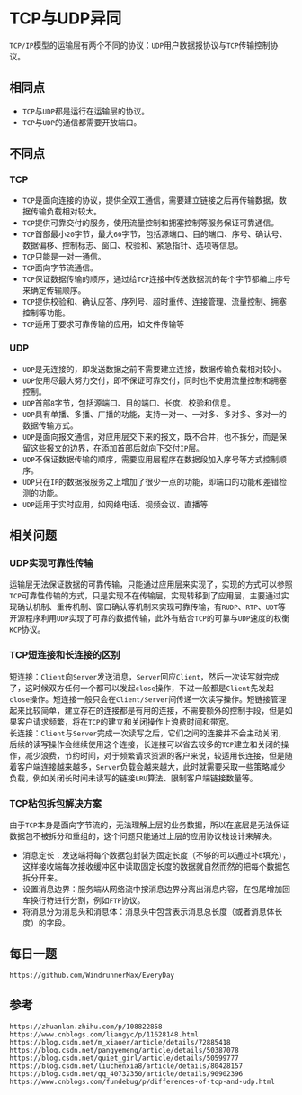 # TCP与UDP异同
`TCP/IP`模型的运输层有两个不同的协议：`UDP`用户数据报协议与`TCP`传输控制协议。

## 相同点
* `TCP`与`UDP`都是运行在运输层的协议。
* `TCP`与`UDP`的通信都需要开放端口。

## 不同点

### TCP
* `TCP`是面向连接的协议，提供全双工通信，需要建立链接之后再传输数据，数据传输负载相对较大。
* `TCP`提供可靠交付的服务，使用流量控制和拥塞控制等服务保证可靠通信。
* `TCP`首部最小`20`字节，最大`60`字节，包括源端口、目的端口、序号、确认号、数据偏移、控制标志、窗口、校验和、紧急指针、选项等信息。
* `TCP`只能是一对一通信。
* `TCP`面向字节流通信。
* `TCP`保证数据传输的顺序，通过给`TCP`连接中传送数据流的每个字节都编上序号来确定传输顺序。
* `TCP`提供校验和、确认应答、序列号、超时重传、连接管理、流量控制、拥塞控制等功能。
* `TCP`适用于要求可靠传输的应用，如文件传输等


### UDP
* `UDP`是无连接的，即发送数据之前不需要建立连接，数据传输负载相对较小。
* `UDP`使用尽最大努力交付，即不保证可靠交付，同时也不使用流量控制和拥塞控制。
* `UDP`首部`8`字节，包括源端口、目的端口、长度、校验和信息。
* `UDP`具有单播、多播、广播的功能，支持一对一、一对多、多对多、多对一的数据传输方式。
* `UDP`是面向报文通信，对应用层交下来的报文，既不合并，也不拆分，而是保留这些报文的边界，在添加首部后就向下交付`IP`层。
* `UDP`不保证数据传输的顺序，需要应用层程序在数据段加入序号等方式控制顺序。
* `UDP`只在`IP`的数据报服务之上增加了很少一点的功能，即端口的功能和差错检测的功能。
* `UDP`适用于实时应用，如网络电话、视频会议、直播等

## 相关问题

### UDP实现可靠性传输
运输层无法保证数据的可靠传输，只能通过应用层来实现了，实现的方式可以参照`TCP`可靠性传输的方式，只是实现不在传输层，实现转移到了应用层，主要通过实现确认机制、重传机制、窗口确认等机制来实现可靠传输，有`RUDP`、`RTP`、`UDT`等开源程序利用`UDP`实现了可靠的数据传输，此外有结合`TCP`的可靠与`UDP`速度的权衡`KCP`协议。

### TCP短连接和长连接的区别
短连接：`Client`向`Server`发送消息，`Server`回应`Client`，然后一次读写就完成了，这时候双方任何一个都可以发起`close`操作，不过一般都是`Client`先发起`close`操作。短连接一般只会在`Client/Server`间传递一次读写操作。短链接管理起来比较简单，建立存在的连接都是有用的连接，不需要额外的控制手段，但是如果客户请求频繁，将在`TCP`的建立和关闭操作上浪费时间和带宽。  
长连接：`Client`与`Server`完成一次读写之后，它们之间的连接并不会主动关闭，后续的读写操作会继续使用这个连接，长连接可以省去较多的`TCP`建立和关闭的操作，减少浪费，节约时间，对于频繁请求资源的客户来说，较适用长连接，但是随着客户端连接越来越多，`Server`负载会越来越大，此时就需要采取一些策略减少负载，例如关闭长时间未读写的链接`LRU`算法、限制客户端链接数量等。

### TCP粘包拆包解决方案
由于`TCP`本身是面向字节流的，无法理解上层的业务数据，所以在底层是无法保证数据包不被拆分和重组的，这个问题只能通过上层的应用协议栈设计来解决。
* 消息定长：发送端将每个数据包封装为固定长度（不够的可以通过补`0`填充），这样接收端每次接收缓冲区中读取固定长度的数据就自然而然的把每个数据包拆分开来。
* 设置消息边界：服务端从网络流中按消息边界分离出消息内容，在包尾增加回车换行符进行分割，例如`FTP`协议。
* 将消息分为消息头和消息体：消息头中包含表示消息总长度（或者消息体长度）的字段。

## 每日一题

```
https://github.com/WindrunnerMax/EveryDay
```

## 参考

```
https://zhuanlan.zhihu.com/p/108822858
https://www.cnblogs.com/liangyc/p/11628148.html
https://blog.csdn.net/m_xiaoer/article/details/72885418
https://blog.csdn.net/pangyemeng/article/details/50387078
https://blog.csdn.net/quiet_girl/article/details/50599777
https://blog.csdn.net/liuchenxia8/article/details/80428157
https://blog.csdn.net/qq_40732350/article/details/90902396
https://www.cnblogs.com/fundebug/p/differences-of-tcp-and-udp.html
```
